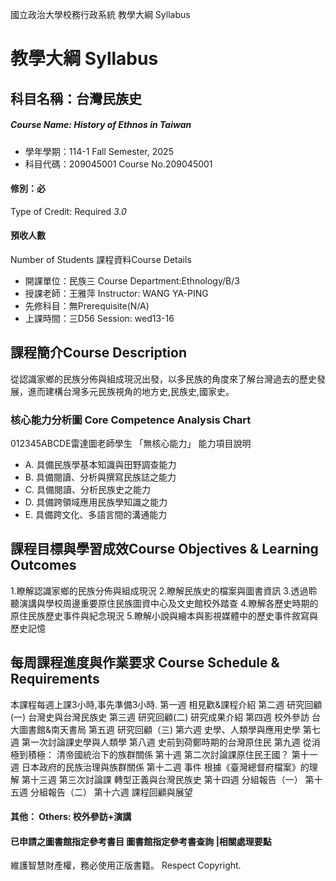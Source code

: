 國立政治大學校務行政系統 教學大綱 Syllabus
# 教學大綱 Syllabus
##  科目名稱：台灣民族史 
#####  Course Name: History of Ethnos in Taiwan
  * 學年學期：114-1 Fall Semester, 2025 
  * 科目代碼：209045001 Course No.209045001
#### 修別：必
Type of Credit: Required 
_3.0_
#### 預收人數
Number of Students
課程資料Course Details
  * 開課單位：民族三 Course Department:Ethnology/B/3 
  * 授課老師：王雅萍 Instructor: WANG YA-PING 
  * 先修科目：無Prerequisite(N/A)
  * 上課時間：三D56 Session: wed13-16
##  課程簡介Course Description
從認識家鄉的民族分佈與組成現況出發，以多民族的角度來了解台灣過去的歷史發展，進而建構台灣多元民族視角的地方史,民族史,國家史。
###  核心能力分析圖 Core Competence Analysis Chart
012345ABCDE雷達圖老師學生
「無核心能力」 
能力項目說明
  * A. 具備民族學基本知識與田野調查能力
  * B. 具備閱讀、分析與撰寫民族誌之能力
  * C. 具備閱讀、分析民族史之能力
  * D. 具備跨領域應用民族學知識之能力
  * E. 具備跨文化、多語言間的溝通能力
##  課程目標與學習成效Course Objectives & Learning Outcomes 
1.瞭解認識家鄉的民族分佈與組成現況
2.瞭解民族史的檔案與圖書資訊
3.透過聆聽演講與學校周邊重要原住民族圖資中心及文史館校外踏查
4.瞭解各歷史時期的原住民族歷史事件與紀念現況
5.瞭解小說與繪本與影視媒體中的歷史事件敘寫與歷史記憶
##  每周課程進度與作業要求 Course Schedule & Requirements
本課程每週上課3小時,事先準備3小時.
第一週 相見歡&課程介紹
第二週 研究回顧(一)
台灣史與台灣民族史
第三週 研究回顧(二) 
研究成果介紹
第四週 校外參訪
台大圖書館&南天書局
第五週 研究回顧（三)
第六週 史學、人類學與應用史學
第七週 第一次討論課史學與人類學
第八週 史前到荷鄭時期的台灣原住民
第九週 從消極到積極：
清帝國統治下的族群關係
第十週 第二次討論課原住民王國？
第十一週 日本政府的民族治理與族群關係
第十二週 事件 根據《臺灣總督府檔案》的理解
第十三週 第三次討論課
轉型正義與台灣民族史
第十四週 分組報告（一）
第十五週 分組報告（二）
第十六週 課程回顧與展望
####  其他： Others: 校外參訪+演講 
####  已申請之圖書館指定參考書目  圖書館指定參考書查詢 |相關處理要點
維護智慧財產權，務必使用正版書籍。 Respect Copyright.